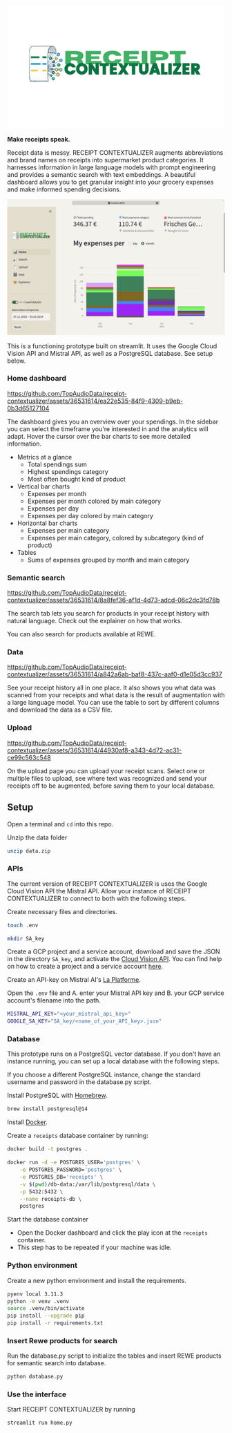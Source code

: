 ![RECEIPT CONTEXTUALIZER LOGO](images/receipt_logo_solid.png)

**Make receipts speak.**

Receipt data is messy. RECEIPT CONTEXTUALIZER augments abbreviations and brand names on receipts into supermarket product categories. It harnesses information in large language models with prompt engineering and provides a semantic search with text embeddings. A beautiful dashboard allows you to get granular insight into your grocery expenses and make informed spending decisions.

![Screenshot of dashboard](images/dashboard.png)


This is a functioning prototype built on streamlit. It uses the Google Cloud Vision API and Mistral API, as well as a PostgreSQL database. See setup below.

### Home dashboard


https://github.com/TopAudioData/receipt-contextualizer/assets/36531614/ea22e535-84f9-4309-b9eb-0b3d65127104


The dashboard gives you an overview over your spendings. In the sidebar you can select the timeframe you're interested in and the analytics will adapt. Hover the cursor over the bar charts to see more detailed information.

- Metrics at a glance
    - Total spendings sum
    - Highest spendings category
    - Most often bought kind of product
- Vertical bar charts
    - Expenses per month
    - Expenses per month colored by main category
    - Expenses per day
    - Expenses per day colored by main category
- Horizontal bar charts
    - Expenses per main category
    - Expenses per main category, colored by subcategory (kind of product)
- Tables
    - Sums of expenses grouped by month and main category

### Semantic search


https://github.com/TopAudioData/receipt-contextualizer/assets/36531614/8a8fef36-af1d-4d73-adcd-06c2dc3fd78b


The search tab lets you search for products in your receipt history with natural language. Check out the explainer on how that works.

You can also search for products available at REWE.

### Data


https://github.com/TopAudioData/receipt-contextualizer/assets/36531614/a842a6ab-baf8-437c-aaf0-d1e05d3cc937


See your receipt history all in one place. It also shows you what data was scanned from your receipts and what data is the result of augmentation with a large language model. You can use the table to sort by different columns and download the data as a CSV file.

### Upload


https://github.com/TopAudioData/receipt-contextualizer/assets/36531614/44930af8-a343-4d72-ac31-ce99c563c548


On the upload page you can upload your receipt scans. Select one or multiple files to upload, see where text was recognized and send your receipts off to be augmented, before saving them to your local database.

## Setup

Open a terminal and `cd` into this repo.

Unzip the data folder

```bash
unzip data.zip
```

### APIs

The current version of RECEIPT CONTEXTUALIZER is uses the Google Cloud Vision API the Mistral API. Allow your instance of RECEIPT CONTEXTUALIZER to connect to both with the following steps.

Create necessary files and directories.

```bash
touch .env
```

```bash
mkdir SA_key
```

Create a GCP project and a service account, download and save the JSON in the directory `SA_key`, and activate the [Cloud Vision API](https://console.cloud.google.com/marketplace/product/google/vision.googleapis.com). You can find help on how to create a project and a service account [here](https://support.google.com/a/answer/7378726).

Create an API-key on Mistral AI's [La Platforme](https://console.mistral.ai).

Open the `.env` file and A. enter your Mistral API key and B. your GCP service account's filename into the path.

```bash
MISTRAL_API_KEY="<your_mistral_api_key>"
GOOGLE_SA_KEY="SA_key/<name_of_your_API_key>.json"
```

### Database

This prototype runs on a PostgreSQL vector database. If you don't have an instance running, you can set up a local database with the following steps.

If you choose a different PostgreSQL instance, change the standard username and password in the database.py script.

Install PostgreSQL with [Homebrew](https://brew.sh). 

```bash
brew install postgresql@14
```
Install [Docker](https://www.docker.com/get-started/).

Create a `receipts` database container by running:

```bash
docker build -t postgres .
```
```bash
docker run -d -e POSTGRES_USER='postgres' \
    -e POSTGRES_PASSWORD='postgres' \
    -e POSTGRES_DB='receipts' \
    -v $(pwd)/db-data:/var/lib/postgresql/data \
    -p 5432:5432 \
    --name receipts-db \
    postgres
```

Start the database container

- Open the Docker dashboard and click the play icon at the `receipts` container.
- This step has to be repeated if your machine was idle.

### Python environment

Create a new python environment and install the requirements.

```bash
pyenv local 3.11.3
python -m venv .venv
source .venv/bin/activate
pip install --upgrade pip
pip install -r requirements.txt
```

### Insert Rewe products for search

Run the database.py script to initialize the tables and insert REWE products for semantic search into database.

```bash
python database.py
```

### Use the interface

Start RECEIPT CONTEXTUALIZER by running

```bash
streamlit run home.py
```
